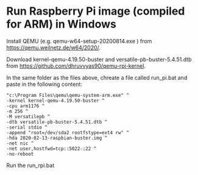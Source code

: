 # Run Raspberry Pi image (compiled for ARM) in Windows

Install QEMU (e.g. qemu-w64-setup-20200814.exe ) from https://qemu.weilnetz.de/w64/2020/.

Download kernel-qemu-4.19.50-buster and versatile-pb-buster-5.4.51.dtb from https://github.com/dhruvvyas90/qemu-rpi-kernel.

In the same folder as the files above, chreate a file called run_pi.bat and paste in the following content:
```
"c:\Program Files\qemu\qemu-system-arm.exe" ^
-kernel kernel-qemu-4.19.50-buster ^
-cpu arm1176 ^
-m 256 ^
-M versatilepb ^
-dtb versatile-pb-buster-5.4.51.dtb ^
-serial stdio ^
-append "root=/dev/sda2 rootfstype=ext4 rw" ^
-hda 2020-02-13-raspbian-buster.img ^
-net nic ^
-net user,hostfwd=tcp::5022-:22 ^
-no-reboot
```

Run the run_rpi.bat